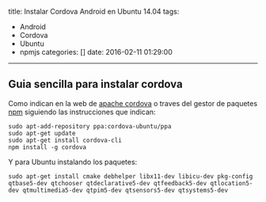 title: Instalar Cordova Android en Ubuntu 14.04
tags:
  - Android
  - Cordova
  - Ubuntu
  - npmjs
categories: []
date: 2016-02-11 01:29:00
---
## Guia sencilla para instalar cordova

Como indican en la web de [apache cordova](https://www.npmjs.com/package/cordova) o traves del gestor de paquetes [npm](https://www.npmjs.com/package/cordova) siguiendo las instrucciones que indican:


```
sudo apt-add-repository ppa:cordova-ubuntu/ppa
sudo apt-get update
sudo apt-get install cordova-cli
npm install -g cordova

```

Y para Ubuntu instalando los paquetes:

```
sudo apt-get install cmake debhelper libx11-dev libicu-dev pkg-config qtbase5-dev qtchooser qtdeclarative5-dev qtfeedback5-dev qtlocation5-dev qtmultimedia5-dev qtpim5-dev qtsensors5-dev qtsystems5-dev

```

